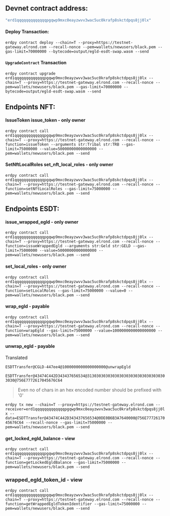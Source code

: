 ## Devnet contract address: 
```JavaScript
"erd1qqqqqqqqqqqqqpgqwp9mxc0eayzwvv3wac5uc0krafp8skctdpqs8jj0lx"
```

#### Deploy Transaction: 
```erdpy contract deploy --chain=T --proxy=https://testnet-gateway.elrond.com --recall-nonce --pem=wallets/newusers/black.pem --gas-limit=70000000 --bytecode=output/egld-esdt-swap.wasm --send```

#### **`UpgradeContract`** Transaction
```erdpy contract upgrade erd1qqqqqqqqqqqqqpgqwp9mxc0eayzwvv3wac5uc0krafp8skctdpqs8jj0lx --chain=T --proxy=https://testnet-gateway.elrond.com --recall-nonce --pem=wallets/newusers/black.pem --gas-limit=70000000 --bytecode=output/egld-esdt-swap.wasm --send```

## Endpoints NFT:

#### **IssueToken** issue_token - only owner
`erdpy contract call erd1qqqqqqqqqqqqqpgqwp9mxc0eayzwvv3wac5uc0krafp8skctdpqs8jj0lx --chain=T --proxy=https://testnet-gateway.elrond.com --recall-nonce --function=issueToken --arguments str:Tribal str:TRB --gas-limit=75000000 --value=50000000000000000 --pem=wallets/newusers/black.pem --send`

#### **SetNftLocalRoles** set_nft_local_roles - only owner
`erdpy contract call erd1qqqqqqqqqqqqqpgqwp9mxc0eayzwvv3wac5uc0krafp8skctdpqs8jj0lx --chain=T --proxy=https://testnet-gateway.elrond.com --recall-nonce --function=setNftLocalRoles --gas-limit=75000000 --pem=wallets/newusers/black.pem --send`


## Endpoints ESDT:

#### issue_wrapped_egld - only owner
`erdpy contract call erd1qqqqqqqqqqqqqpgqwp9mxc0eayzwvv3wac5uc0krafp8skctdpqs8jj0lx --chain=T --proxy=https://testnet-gateway.elrond.com --recall-nonce --function=issueWrappedEgld --arguments str:Geld str:GELD --gas-limit=75000000 --value=50000000000000000 --pem=wallets/newusers/black.pem --send`

#### set_local_roles - only owner
`erdpy contract call erd1qqqqqqqqqqqqqpgqwp9mxc0eayzwvv3wac5uc0krafp8skctdpqs8jj0lx --chain=T --proxy=https://testnet-gateway.elrond.com --recall-nonce --function=setLocalRoles --gas-limit=75000000 --value=0 --pem=wallets/newusers/black.pem --send`

#### wrap_egld - payable
`erdpy contract call erd1qqqqqqqqqqqqqpgqwp9mxc0eayzwvv3wac5uc0krafp8skctdpqs8jj0lx --chain=T --proxy=https://testnet-gateway.elrond.com --recall-nonce --function=wrapEgld --gas-limit=75000000 --value=1000000000000000000 --pem=wallets/newusers/black.pem --send`

#### unwrap_egld - payable
Translated

`ESDTTransfer@CGLD-447ee4@1000000000000000000@unwrapEgld`

`ESDTTransfer@43474C442D343437656534@31303030303030303030303030303030303030@756E7772617045676C64`
> Even no of chars in an hex encoded number should be prefixed with '0'

`erdpy tx new --chain=T --proxy=https://testnet-gateway.elrond.com --receiver=erd1qqqqqqqqqqqqqpgqwp9mxc0eayzwvv3wac5uc0krafp8skctdpqs8jj0lx --data=ESDTTransfer@43474C442D343437656534@0DE0B6B3A7640000@756E7772617045676C64 --recall-nonce --gas-limit=75000000 --pem=wallets/newusers/black.pem --send`

#### get_locked_egld_balance - view
`erdpy contract call erd1qqqqqqqqqqqqqpgqwp9mxc0eayzwvv3wac5uc0krafp8skctdpqs8jj0lx --chain=T --proxy=https://testnet-gateway.elrond.com --recall-nonce --function=getLockedEgldBalance --gas-limit=75000000 --pem=wallets/newusers/black.pem --send`

### wrapped_egld_token_id - view
`erdpy contract call erd1qqqqqqqqqqqqqpgqwp9mxc0eayzwvv3wac5uc0krafp8skctdpqs8jj0lx --chain=T --proxy=https://testnet-gateway.elrond.com --recall-nonce --function=getWrappedEgldTokenIdentifier --gas-limit=75000000 --pem=wallets/newusers/black.pem --send`
